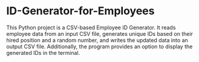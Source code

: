 # ID-Generator-for-Employees
This Python project is a CSV-based Employee ID Generator. It reads employee data from an input CSV file, generates unique IDs based on their hired position and a random number, and writes the updated data into an output CSV file. Additionally, the program provides an option to display the generated IDs in the terminal.
